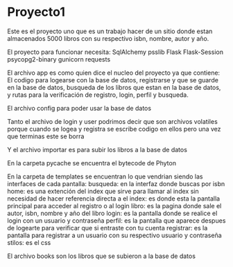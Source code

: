 # Proyecto1
Este es el proyecto uno que es un trabajo hacer de un sitio donde estan almacenados 5000 libros con su respectivo isbn, nombre, autor y año.

El proyecto para funcionar necesita:
SqlAlchemy
psslib
Flask
Flask-Session
psycopg2-binary
gunicorn
requests

El archivo app es como quien dice el nucleo del proyecto ya que contiene:
El codigo para logearse con la base de datos, registrarse y que se guarde en la base de datos, busqueda de los libros que estan en la base de datos, y rutas para la verificación de registro, login, perfil y busqueda.

El archivo config para poder usar la base de datos

Tanto el archivo de login y user podrimos decir que son archivos volatiles porque cuando se logea y registra se escribe codigo en ellos pero una vez que terminas este se borra

Y el archivo importar es para subir los libros a la base de datos

En la carpeta pycache se encuentra el bytecode de Phyton

En la carpeta de templates se encuentran lo que vendrian siendo las interfaces de cada pantalla:
busqueda: en la interfaz donde buscas por isbn
home: es una extención del index que sirve para llamar al index sin necesidad de hacer referencia directa a el
index: es donde esta la pantalla principal para acceder al registro o al login
libro: es la pagina donde sale el autor, isbn, nombre y año del libro
login: es la pantalla donde se realice el login con un usuario y contraseña
perfil: es la pantalla que aparece despues de logearte para verificar que si entraste con tu cuenta
registrar: es la pantalla para registrar a un usuario con su respectivo usuario y contraseña
stilos: es el css

El archivo books son los libros que se subieron a la base de datos
